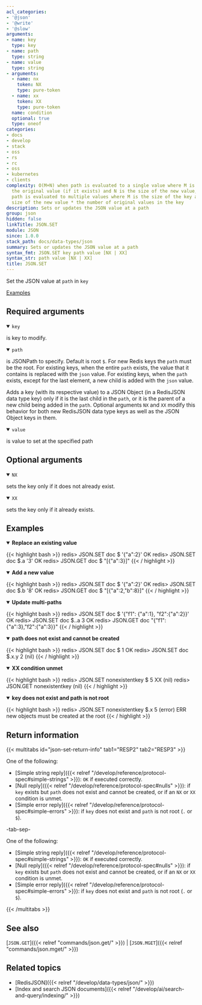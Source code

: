```yaml
---
acl_categories:
- '@json'
- '@write'
- '@slow'
arguments:
- name: key
  type: key
- name: path
  type: string
- name: value
  type: string
- arguments:
  - name: nx
    token: NX
    type: pure-token
  - name: xx
    token: XX
    type: pure-token
  name: condition
  optional: true
  type: oneof
categories:
- docs
- develop
- stack
- oss
- rs
- rc
- oss
- kubernetes
- clients
complexity: O(M+N) when path is evaluated to a single value where M is the size of
  the original value (if it exists) and N is the size of the new value, O(M+N) when
  path is evaluated to multiple values where M is the size of the key and N is the
  size of the new value * the number of original values in the key
description: Sets or updates the JSON value at a path
group: json
hidden: false
linkTitle: JSON.SET
module: JSON
since: 1.0.0
stack_path: docs/data-types/json
summary: Sets or updates the JSON value at a path
syntax_fmt: JSON.SET key path value [NX | XX]
syntax_str: path value [NX | XX]
title: JSON.SET
---
```

Set the JSON value at `path` in `key`

[Examples](#examples)

## Required arguments

<details open><summary><code>key</code></summary> 

is key to modify.
</details>

<details open><summary><code>path</code></summary> 

is JSONPath to specify. Default is root `$`. For new Redis keys the `path` must be the root. For existing keys, when the entire `path` exists, the value that it contains is replaced with the `json` value. For existing keys, when the `path` exists, except for the last element, a new child is added with the `json` value. 

Adds a key (with its respective value) to a JSON Object (in a RedisJSON data type key) only if it is the last child in the `path`, or it is the parent of a new child being added in the `path`. Optional arguments `NX` and `XX` modify this behavior for both new RedisJSON data type keys as well as the JSON Object keys in them.
</details>

<details open><summary><code>value</code></summary> 

is value to set at the specified path
</details>

## Optional arguments

<details open><summary><code>NX</code></summary> 

sets the key only if it does not already exist.
</details>

<details open><summary><code>XX</code></summary> 

sets the key only if it already exists.
</details>

## Examples

<details open>
<summary><b>Replace an existing value</b></summary>

{{< highlight bash >}}
redis> JSON.SET doc $ '{"a":2}'
OK
redis> JSON.SET doc $.a '3'
OK
redis> JSON.GET doc $
"[{\"a\":3}]"
{{< / highlight >}}
</details>

<details open>
<summary><b>Add a new value</b></summary>

{{< highlight bash >}}
redis> JSON.SET doc $ '{"a":2}'
OK
redis> JSON.SET doc $.b '8'
OK
redis> JSON.GET doc $
"[{\"a\":2,\"b\":8}]"
{{< / highlight >}}
</details>

<details open>
<summary><b>Update multi-paths</b></summary>

{{< highlight bash >}}
redis> JSON.SET doc $ '{"f1": {"a":1}, "f2":{"a":2}}'
OK
redis> JSON.SET doc $..a 3
OK
redis> JSON.GET doc
"{\"f1\":{\"a\":3},\"f2\":{\"a\":3}}"
{{< / highlight >}}
</details>

<details open>
<summary><b>path does not exist and cannot be created</b></summary>

{{< highlight bash >}}
redis> JSON.SET doc $ 1
OK
redis> JSON.SET doc $.x.y 2
(nil)
{{< / highlight >}}
</details>

<details open>
<summary><b>XX condition unmet</b></summary>

{{< highlight bash >}}
redis> JSON.SET nonexistentkey $ 5 XX
(nil)
redis> JSON.GET nonexistentkey
(nil)
{{< / highlight >}}
</details>

<details open>
<summary><b>key does not exist and path is not root</b></summary>

{{< highlight bash >}}
redis> JSON.SET nonexistentkey $.x 5
(error) ERR new objects must be created at the root
{{< / highlight >}}
</details>

## Return information

{{< multitabs id="json-set-return-info"
    tab1="RESP2"
    tab2="RESP3" >}}

One of the following:
* [Simple string reply]({{< relref "/develop/reference/protocol-spec#simple-strings" >}}): `OK` if executed correctly.
* [Null reply]({{< relref "/develop/reference/protocol-spec#nulls" >}}): if `key` exists but `path` does not exist and cannot be created, or if an `NX` or `XX` condition is unmet.
* [Simple error reply]({{< relref "/develop/reference/protocol-spec#simple-errors" >}}): if `key` does not exist and `path` is not root (`.` or `$`).

-tab-sep-

One of the following:
* [Simple string reply]({{< relref "/develop/reference/protocol-spec#simple-strings" >}}): `OK` if executed correctly.
* [Null reply]({{< relref "/develop/reference/protocol-spec#nulls" >}}): if `key` exists but `path` does not exist and cannot be created, or if an `NX` or `XX` condition is unmet.
* [Simple error reply]({{< relref "/develop/reference/protocol-spec#simple-errors" >}}): if `key` does not exist and `path` is not root (`.` or `$`).

{{< /multitabs >}}

## See also

[`JSON.GET`]({{< relref "commands/json.get/" >}}) | [`JSON.MGET`]({{< relref "commands/json.mget/" >}}) 

## Related topics

* [RedisJSON]({{< relref "/develop/data-types/json/" >}})
* [Index and search JSON documents]({{< relref "/develop/ai/search-and-query/indexing/" >}})
